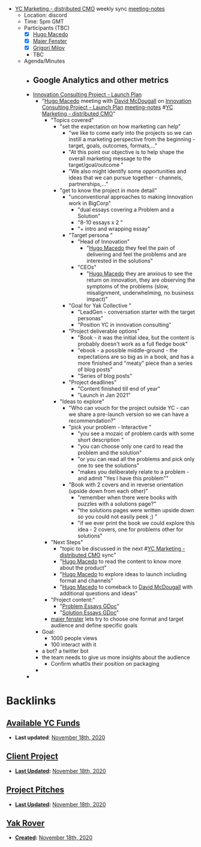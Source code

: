 - [YC Marketing - distributed CMO](<YC Marketing - distributed CMO.md>) weekly sync [meeting-notes](<meeting-notes.md>)
    - Location: discord 
    - Time: 5pm GMT 
    - Participants (TBC)
        - [x] [Hugo Macedo](<Hugo Macedo.md>) 
        - [x] [Maier Fenster](<Maier Fenster.md>)
        - [x] [Grigori Milov](<Grigori Milov.md>)
        - TBC
    - Agenda/Minutes
        - Google Analytics and other metrics
            - 
        - [Innovation Consulting Project - Launch Plan](<Innovation Consulting Project - Launch Plan.md>)
            - "[Hugo Macedo](<Hugo Macedo.md>) meeting with [David McDougall](<David McDougall.md>) on [Innovation Consulting Project - Launch Plan](<Innovation Consulting Project - Launch Plan.md>) [meeting-notes](<meeting-notes.md>) #[YC Marketing - distributed CMO](<YC Marketing - distributed CMO.md>)"
                - "Topics covered"
                    - "set the expectation on how marketing can help"
                        - "we like to come early into the projects so we can instill a marketing perspective from the beginning - target, goals, outcomes, formats,..."
                        - "At this point our objective is to help shape the overall marketing message to the target/goal/outcome "
                        - "We also might identify some opportunities and ideas that we can pursue together - channels, partnerships,..."
                    - "get to know the project in more detail"
                        - "unconventional approaches to making Innovation work in BigCorp"
                            - "dual essays covering a Problem and a Solution"
                            - "8-10 essays x 2 "
                            - "+ intro and wrapping essay"
                        - "Target persona "
                            - "Head of Innovation"
                                - "[Hugo Macedo](<Hugo Macedo.md>)  they feel the pain of delivering and feel the problems and are interested in the solutions"
                            - "CEOs"
                                - "[Hugo Macedo](<Hugo Macedo.md>)  they are anxious to see the return on innovation, they are observing the symptoms of the problems (slow, misalignment, underwhelming, no business impact)"
                        - "Goal for Yak Collective "
                            - "LeadGen - conversation starter with the target personas"
                            - "Position YC in innovation consulting"
                        - "Project deliverable options"
                            - "Book - it was the initial idea, but the content is probably doesn't work as a full fledge book"
                            - "ebook - a possible middle-ground - the expectations are so big as in a book,  and has a more finished and "meaty" piece than a series of blog posts"
                            - "Series of blog posts"
                        - "Project deadlines"
                            - "Content finished till end of year"
                            - "Launch in Jan 2021"
                    - "Ideas to explore"
                        - "Who can vouch for the project outside YC - can we share a pre-launch version so we can have a recommendation?"
                        - "pick your problem - Interactive "
                            - "you see a mozaic of problem cards with some short description "
                            - "you can choose only one card to read the problem and the solution"
                            - "or you can read all the problems and pick only one to see the solutions"
                            - "makes you deliberately relate to a problem - and admit "Yes I have this problem""
                        - "Book with 2 covers and in reverse orientation (upside down from each other)"
                            - "remember when there were books with puzzles with a solutions page?"
                            - "the solutions pages were written upside down so you could not easily peek ;) "
                            - "if we ever print the book we could explore this idea - 2 covers, one for problems other for solutions"
                - "Next Steps"
                    - "topic to be discussed in the next #[YC Marketing - distributed CMO](<YC Marketing - distributed CMO.md>) sync"
                    - "[Hugo Macedo](<Hugo Macedo.md>) to read the content to know more about the product"
                    - "[Hugo Macedo](<Hugo Macedo.md>) to explore ideas to launch including format and channels"
                    - "[Hugo Macedo](<Hugo Macedo.md>) to comeback to [David McDougall](<David McDougall.md>) with additional questions and ideas"
                - "Project content:"
                    - "[Problem Essays GDoc](https://docs.google.com/document/d/1HtM1xP17PyqpLNxKWWMN5V6ixVGZaNAC-hn-ekVJbNk/)"
                    - "[Solution Essays GDoc](https://docs.google.com/document/d/1P63zQhOpJqZjC3L0gRo4v-WWtI2hfFGf6CpE7RnaYPU/)"
                - [maier fenster](<maier fenster.md>) lets try to choose one format and target audience and define specific goals 
            - Goal:
                - 1000 people views
                - 100 interact with it
            - a bot? a twitter bot
            - the team needs to give us more insights about the audience
                - Confirm what0s their position on packaging 
            - 
        - 

# Backlinks
## [Available YC Funds](<Available YC Funds.md>)
- **Last updated**: [November 18th, 2020](<November 18th, 2020.md>)

## [Client Project](<Client Project.md>)
- **[Last Updated](<Last Updated.md>):** [November 18th, 2020](<November 18th, 2020.md>)

## [Project Pitches](<Project Pitches.md>)
- **[Last Updated](<Last Updated.md>):** [November 18th, 2020](<November 18th, 2020.md>)

## [Yak Rover](<Yak Rover.md>)
- **[Created](<Created.md>):** [November 18th, 2020](<November 18th, 2020.md>)

